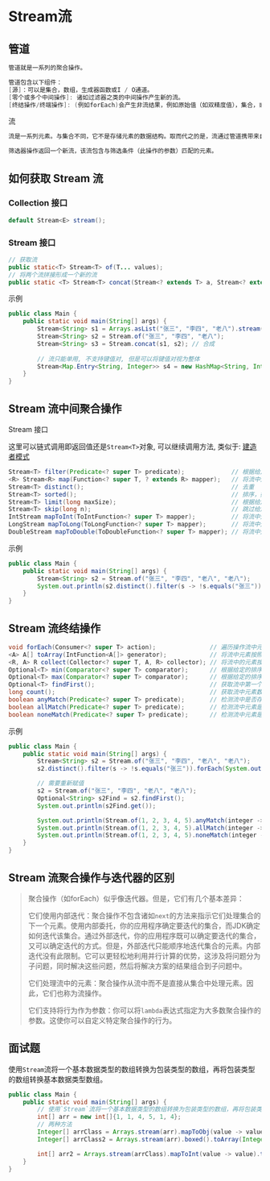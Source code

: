# Stream流
## 管道

```java
管道就是一系列的聚合操作。

管道包含以下组件：
[源]：可以是集合，数组，生成器函数或I / O通道。
[零个或多个中间操作]: 诸如过滤器之类的中间操作产生新的流。
[终结操作/终端操作]: (例如forEach)会产生非流结果，例如原始值（如双精度值），集合，或者在forEach的情况下根本没有任何值。
```

流

```java
流是一系列元素。与集合不同，它不是存储元素的数据结构。取而代之的是，流通过管道携带来自源的值。

筛选器操作返回一个新流，该流包含与筛选条件（此操作的参数）匹配的元素。
```

## 如何获取 Stream 流
### Collection 接口

```java
default Stream<E> stream();
```

### Stream 接口

```java
// 获取流
public static<T> Stream<T> of(T... values);
// 将两个流拼接形成一个新的流
public static <T> Stream<T> concat(Stream<? extends T> a, Stream<? extends T> b);
```

示例

```java
public class Main {
    public static void main(String[] args) {
        Stream<String> s1 = Arrays.asList("张三", "李四", "老八").stream();
        Stream<String> s2 = Stream.of("张三", "李四", "老八");
        Stream<String> s3 = Stream.concat(s1, s2); // 合成
        
        // 流只能单用, 不支持键值对, 但是可以将键值对视为整体
        Stream<Map.Entry<String, Integer>> s4 = new HashMap<String, Integer>().entrySet().stream();
    }
}
```

## Stream 流中间聚合操作
Stream 接口

这里可以链式调用即返回值还是`Stream<T>`对象, 可以继续调用方法, 类似于: [建造者模式](../../../../../001-计佬常識/002-设计模式/007-创建型模式/005-建造者模式/index.md)

```java
Stream<T> filter(Predicate<? super T> predicate);             // 根据给定的条件过滤流中的元素
<R> Stream<R> map(Function<? super T, ? extends R> mapper);   // 将流中元素进行类型转换
Stream<T> distinct();                                         // 去重
Stream<T> sorted();                                           // 排序，如果存储元素没有实现Comparable或者相关集合没有提供Comparator将抛出异常
Stream<T> limit(long maxSize);                                // 根据给定的上限，获取流中的元素
Stream<T> skip(long n);                                       // 跳过给定数量的元素
IntStream mapToInt(ToIntFunction<? super T> mapper);          // 将流中元素全部转为整数
LongStream mapToLong(ToLongFunction<? super T> mapper);       // 将流中元素全部转为长整数
DoubleStream mapToDouble(ToDoubleFunction<? super T> mapper); // 将流中元素全部转为双精度浮点数
```

示例

```java
public class Main {
    public static void main(String[] args) {
        Stream<String> s2 = Stream.of("张三", "李四", "老八", "老八");
        System.out.println(s2.distinct().filter(s -> !s.equals("张三")).count()); // 去重后 再去除 "张三" 再计数
    }
}
```

## Stream 流终结操作

```java
void forEach(Consumer<? super T> action);               // 遍历操作流中元素
<A> A[] toArray(IntFunction<A[]> generator);            // 将流中元素按照给定的转换方式转换为数组
<R, A> R collect(Collector<? super T, A, R> collector); // 将流中的元素按照给定的方式搜集起来
Optional<T> min(Comparator<? super T> comparator);      // 根据给定的排序方式获取流中最小元素
Optional<T> max(Comparator<? super T> comparator);      // 根据给定的排序方式获取流中最大元素
Optional<T> findFirst();                                // 获取流中第一个元素
long count();                                           // 获取流中元素数量
boolean anyMatch(Predicate<? super T> predicate);       // 检测流中是否存在给定条件的元素
boolean allMatch(Predicate<? super T> predicate);       // 检测流中元素是否全部满足给定条件
boolean noneMatch(Predicate<? super T> predicate);      // 检测流中元素是否全部不满足给定条件
```

示例

```java
public class Main {
    public static void main(String[] args) {
        Stream<String> s2 = Stream.of("张三", "李四", "老八", "老八");
        s2.distinct().filter(s -> !s.equals("张三")).forEach(System.out::println); // 使用终结操作后, 流就被清空了

        // 需要重新赋值
        s2 = Stream.of("张三", "李四", "老八", "老八");
        Optional<String> s2Find = s2.findFirst();
        System.out.println(s2Find.get());

        System.out.println(Stream.of(1, 2, 3, 4, 5).anyMatch(integer -> integer < 3)); // 存在满足
        System.out.println(Stream.of(1, 2, 3, 4, 5).allMatch(integer -> integer < 3)); // 全部满足
        System.out.println(Stream.of(1, 2, 3, 4, 5).noneMatch(integer -> integer < 3)); // 全部不满足
    }
}
```

## Stream 流聚合操作与迭代器的区别
> 聚合操作（如forEach）似乎像迭代器。但是，它们有几个基本差异：
>
> 它们使用内部迭代：聚合操作不包含诸如`next`的方法来指示它们处理集合的下一个元素。使用内部委托，你的应用程序确定要迭代的集合，而JDK确定如何迭代该集合。通过外部迭代，你的应用程序既可以确定要迭代的集合，又可以确定迭代的方式。但是，外部迭代只能顺序地迭代集合的元素。内部迭代没有此限制。它可以更轻松地利用并行计算的优势，这涉及将问题分为子问题，同时解决这些问题，然后将解决方案的结果组合到子问题中。
>
> 它们处理流中的元素：聚合操作从流中而不是直接从集合中处理元素。因此，它们也称为流操作。
>
> 它们支持将行为作为参数：你可以将`lambda`表达式指定为大多数聚合操作的参数。这使你可以自定义特定聚合操作的行为。

## 面试题
使用`Stream`流将一个基本数据类型的数组转换为包装类型的数组，再将包装类型的数组转换基本数据类型数组。

```java
public class Main {
    public static void main(String[] args) {
        // 使用`Stream`流将一个基本数据类型的数组转换为包装类型的数组，再将包装类型的数组转换基本数据类型数组。
        int[] arr = new int[]{1, 1, 4, 5, 1, 4};
        // 两种方法
        Integer[] arrClass = Arrays.stream(arr).mapToObj(value -> value).toArray(Integer[]::new);
        Integer[] arrClass2 = Arrays.stream(arr).boxed().toArray(Integer[]::new);

        int[] arr2 = Arrays.stream(arrClass).mapToInt(value -> value).toArray();
    }
}
```
